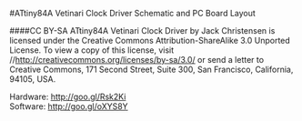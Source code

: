 #ATtiny84A Vetinari Clock Driver Schematic and PC Board Layout

####CC BY-SA
ATtiny84A Vetinari Clock Driver by Jack Christensen is licensed under
the Creative Commons Attribution-ShareAlike 3.0 Unported License.
To view a copy of this license, visit //http://creativecommons.org/licenses/by-sa/3.0/
or send a letter to Creative Commons, 171 Second Street, Suite 300,
San Francisco, California, 94105, USA.

Hardware: http://goo.gl/Rsk2Ki  
Software: http://goo.gl/oXYS8Y  